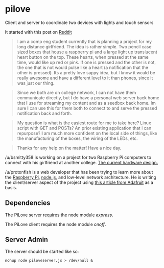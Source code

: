 # pilove
Client and server to coordinate two devices with lights and touch sensors

It started with this post on [Reddit](https://www.reddit.com/r/webdev/comments/42hp3v/having_raspberry_pis_communicate_through_a_server/)

> I am a comp eng student currently that is planning a project for my long distance girlfriend. The idea is rather simple. Two pencil case sized boxes that house a raspberry pi and a large light up translucent heart button on the top. These hearts, when pressed at the same time, would like up red or pink. If one is pressed and the other is not, the one that is not would pulse like a heart (a notification that the other is pressed). Its a pretty love sappy idea, but I know it would be really awesome and have a different level to it than phones, since it was just our thing.

> Since we both are on college network, I can not have them communicate directly, but I do have a personal web server back home that I use for streaming my content and as a seedbox back home. Im sure I can use this for them both to connect to and serve the pressed notification back and forth.

> My question is what is the easiest route for me to take here? Linux script with GET and POSTs? An prior existing application that I can repurpose? I am much more confident on the local side of things, like the manufacturing of the boxes, the wiring of the LEDs, etc.

> Thanks for any help on the matter! Have a nice day.

/u/bsmitty358 is working on a project for two Raspberry Pi computers to connect with his girlfriend at another college. [The current hardware design.](http://imgur.com/a/57adM)

/u/protonfish is a web developer that has been trying to learn more about the [Raspberry Pi](https://www.raspberrypi.org/), [node.js](https://nodejs.org/en/), and low-level network architecture. He is writing the client/server aspect of the project using [this article from Adafruit](https://learn.adafruit.com/node-embedded-development/why-node-dot-js) as a basis.

## Dependencies

The PiLove server requires the node module *express*.

The PiLove client requires the node module *onoff*.

## Server Admin

The server should be started like so:

    nohup node piloveserver.js > /dev/null &

